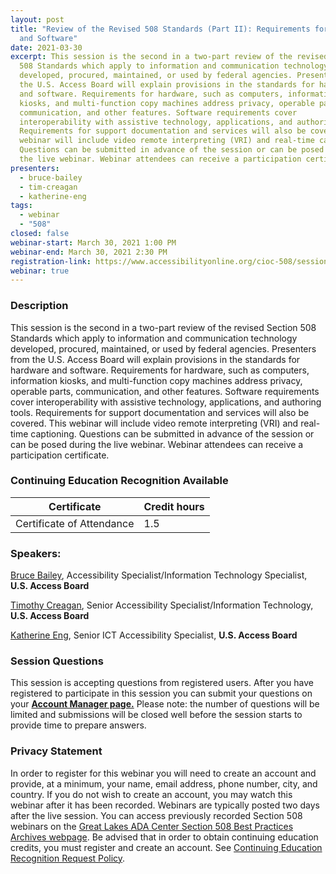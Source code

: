 ```yaml
---
layout: post
title: "Review of the Revised 508 Standards (Part II): Requirements for Hardware
  and Software"
date: 2021-03-30
excerpt: This session is the second in a two-part review of the revised Section
  508 Standards which apply to information and communication technology
  developed, procured, maintained, or used by federal agencies. Presenters from
  the U.S. Access Board will explain provisions in the standards for hardware
  and software. Requirements for hardware, such as computers, information
  kiosks, and multi-function copy machines address privacy, operable parts,
  communication, and other features. Software requirements cover
  interoperability with assistive technology, applications, and authoring tools.
  Requirements for support documentation and services will also be covered. This
  webinar will include video remote interpreting (VRI) and real-time captioning.
  Questions can be submitted in advance of the session or can be posed during
  the live webinar. Webinar attendees can receive a participation certificate.
presenters:
  - bruce-bailey
  - tim-creagan
  - katherine-eng
tags:
  - webinar
  - "508"
closed: false
webinar-start: March 30, 2021 1:00 PM
webinar-end: March 30, 2021 2:30 PM
registration-link: https://www.accessibilityonline.org/cioc-508/session/?id=110892
webinar: true
---
```

### Description

This session is the second in a two-part review of the revised Section 508 Standards which apply to information and communication technology developed, procured, maintained, or used by federal agencies. Presenters from the U.S. Access Board will explain provisions in the standards for hardware and software. Requirements for hardware, such as computers, information kiosks, and multi-function copy machines address privacy, operable parts, communication, and other features. Software requirements cover interoperability with assistive technology, applications, and authoring tools. Requirements for support documentation and services will also be covered. This webinar will include video remote interpreting (VRI) and real-time captioning. Questions can be submitted in advance of the session or can be posed during the live webinar. Webinar attendees can receive a participation certificate.

### Continuing Education Recognition Available

| **Certificate**           | **Credit hours** |
| ------------------------- | ---------------- |
| Certificate of Attendance | 1.5              |

### Speakers:

[Bruce Bailey](https://www.accessibilityonline.org/speakers/speaker.aspx?id=10192), Accessibility Specialist/Information Technology Specialist, **U.S. Access Board**



[Timothy Creagan](https://www.accessibilityonline.org/speakers/speaker.aspx?id=10120), Senior Accessibility Specialist/Information Technology, **U.S. Access Board**



[Katherine Eng](https://www.accessibilityonline.org/speakers/speaker.aspx?id=10512), Senior ICT Accessibility Specialist, **U.S. Access Board**

### Session Questions

This session is accepting questions from registered users. After you have registered to participate in this session you can submit your questions on your **[Account Manager page.](https://www.accessibilityonline.org/cioc-508/accountManager/18899/session/110879#questions)** Please note: the number of questions will be limited and submissions will be closed well before the session starts to provide time to prepare answers.

### Privacy Statement

In order to register for this webinar you will need to create an account and provide, at a minimum, your name, email address, phone number, city, and country. If you do not wish to create an account, you may watch this webinar after it has been recorded. Webinars are typically posted two days after the live session. You can access previously recorded Section 508 webinars on the [Great Lakes ADA Center Section 508 Best Practices Archives webpage](https://www.accessibilityonline.org/cioc-508/archives/). Be advised that in order to obtain continuing education credits, you must register and create an account. See [Continuing Education Recognition Request Policy](https://www.accessibilityonline.org/continuing-education/CEUDetails.aspx).

